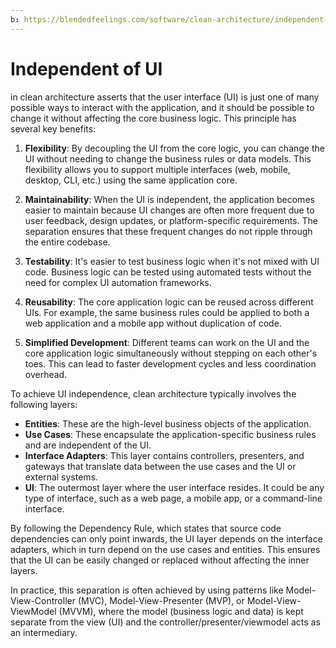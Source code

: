```yaml
---
b: https://blendedfeelings.com/software/clean-architecture/independent-of-ui.md
---
```


# Independent of UI 
in clean architecture asserts that the user interface (UI) is just one of many possible ways to interact with the application, and it should be possible to change it without affecting the core business logic. This principle has several key benefits:

1. **Flexibility**: By decoupling the UI from the core logic, you can change the UI without needing to change the business rules or data models. This flexibility allows you to support multiple interfaces (web, mobile, desktop, CLI, etc.) using the same application core.

2. **Maintainability**: When the UI is independent, the application becomes easier to maintain because UI changes are often more frequent due to user feedback, design updates, or platform-specific requirements. The separation ensures that these frequent changes do not ripple through the entire codebase.

3. **Testability**: It's easier to test business logic when it's not mixed with UI code. Business logic can be tested using automated tests without the need for complex UI automation frameworks.

4. **Reusability**: The core application logic can be reused across different UIs. For example, the same business rules could be applied to both a web application and a mobile app without duplication of code.

5. **Simplified Development**: Different teams can work on the UI and the core application logic simultaneously without stepping on each other's toes. This can lead to faster development cycles and less coordination overhead.

To achieve UI independence, clean architecture typically involves the following layers:

- **Entities**: These are the high-level business objects of the application.
- **Use Cases**: These encapsulate the application-specific business rules and are independent of the UI.
- **Interface Adapters**: This layer contains controllers, presenters, and gateways that translate data between the use cases and the UI or external systems.
- **UI**: The outermost layer where the user interface resides. It could be any type of interface, such as a web page, a mobile app, or a command-line interface.

By following the Dependency Rule, which states that source code dependencies can only point inwards, the UI layer depends on the interface adapters, which in turn depend on the use cases and entities. This ensures that the UI can be easily changed or replaced without affecting the inner layers.

In practice, this separation is often achieved by using patterns like Model-View-Controller (MVC), Model-View-Presenter (MVP), or Model-View-ViewModel (MVVM), where the model (business logic and data) is kept separate from the view (UI) and the controller/presenter/viewmodel acts as an intermediary.